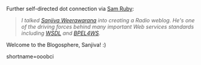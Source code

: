 <p>Further self-directed dot connection via <a href="http://radio.weblogs.com/0101679/2002/08/15.html#a737">Sam Ruby</a>:<blockquote><i>I talked <a href="http://radio.weblogs.com/0111930/">Sanjiva Weerawarana</a> into creating a Radio weblog.  He's one of the driving forces behind many important Web services standards including <a href="http://www.w3.org/TR/wsdl">WSDL</a> and <a href="http://www-106.ibm.com/developerworks/webservices/library/ws-bpel/">BPEL4WS</a>.</i></blockquote>Welcome to the Blogosphere, Sanjiva!  :)</p>
<!--more-->
shortname=ooobci
